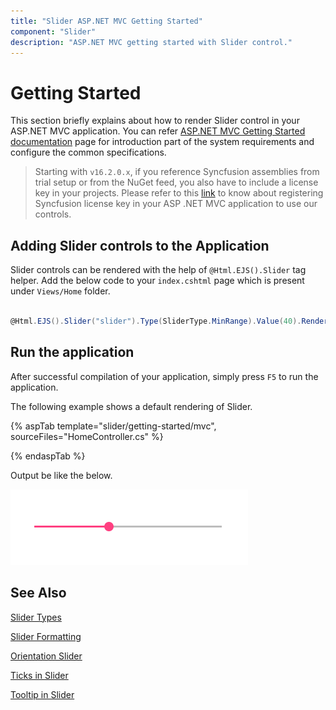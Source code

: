 ```yaml
---
title: "Slider ASP.NET MVC Getting Started"
component: "Slider"
description: "ASP.NET MVC getting started with Slider control."
---
```


# Getting Started

This section briefly explains about how to render Slider control in your ASP.NET MVC application. You can refer [ASP.NET MVC Getting Started documentation](../getting-started) page for introduction part of the system requirements and configure the common specifications.

> Starting with `v16.2.0.x`, if you reference Syncfusion assemblies from trial setup or from the NuGet feed, you also have to include a license key in your projects. Please refer to this [link](https://help.syncfusion.com/common/essential-studio/licensing/license-key) to know about registering Syncfusion license key in your ASP .NET MVC application to use our controls.

## Adding Slider controls to the Application

Slider controls can be rendered with the help of `@Html.EJS().Slider` tag helper. Add the below code to your `index.cshtml` page which is present under `Views/Home` folder.

```cs

@Html.EJS().Slider("slider").Type(SliderType.MinRange).Value(40).Render()

```

## Run the application

 After successful compilation of your application, simply press `F5` to run the application.

 The following example shows a default rendering of Slider.

{% aspTab template="slider/getting-started/mvc", sourceFiles="HomeController.cs" %}

{% endaspTab %}

Output be like the below.

![Slider Sample](./images/slider.PNG)

## See Also

[Slider Types](./types)

[Slider Formatting](./format)

[Orientation Slider](./orientation)

[Ticks in Slider](./ticks)

[Tooltip in Slider](./tooltip)